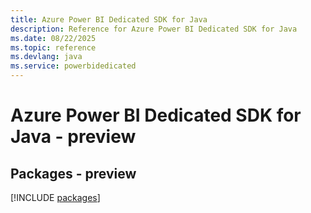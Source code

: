 ```yaml
---
title: Azure Power BI Dedicated SDK for Java
description: Reference for Azure Power BI Dedicated SDK for Java
ms.date: 08/22/2025
ms.topic: reference
ms.devlang: java
ms.service: powerbidedicated
---
```

# Azure Power BI Dedicated SDK for Java - preview
## Packages - preview
[!INCLUDE [packages](power-bi-dedicated-index.md)]